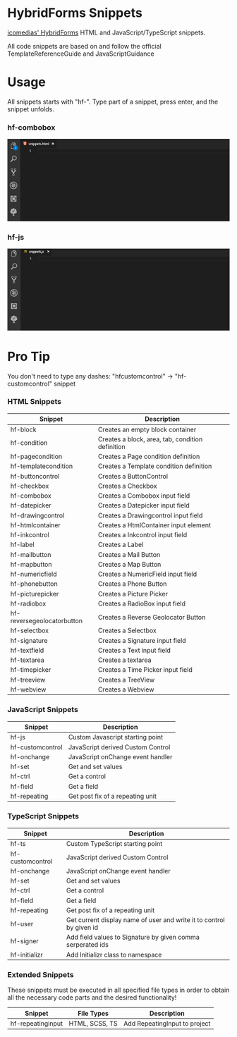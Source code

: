# HybridForms Snippets

[icomedias' HybridForms](https://www.icomedias.com/de/) HTML and JavaScript/TypeScript snippets.

All code snippets are based on and follow the official TemplateReferenceGuide and JavaScriptGuidance

# Usage

All snippets starts with "hf-". Type part of a snippet, press enter, and the snippet unfolds.

### hf-combobox

![hf-combobox](images/hf-combobox.gif)

### hf-js

![hf-js](images/hf-js.gif)

# Pro Tip

You don't need to type any dashes: "hfcustomcontrol" -> "hf-customcontrol" snippet

### HTML Snippets

Snippet  | Description
---------|-------------
hf-block | Creates an empty block container
hf-condition | Creates a block, area, tab, condition definition
hf-pagecondition | Creates a Page condition definition
hf-templatecondition | Creates a Template condition definition
hf-buttoncontrol | Creates a ButtonControl
hf-checkbox | Creates a Checkbox
hf-combobox | Creates a Combobox input field
hf-datepicker | Creates a Datepicker input field
hf-drawingcontrol | Creates a Drawingcontrol input field
hf-htmlcontainer | Creates a HtmlContainer input element
hf-inkcontrol | Creates a Inkcontrol input field
hf-label | Creates a Label
hf-mailbutton | Creates a Mail Button
hf-mapbutton | Creates a Map Button
hf-numericfield | Creates a NumericField input field
hf-phonebutton | Creates a Phone Button
hf-picturepicker | Creates a Picture Picker
hf-radiobox | Creates a RadioBox input field
hf-reversegeolocatorbutton | Creates a Reverse Geolocator Button
hf-selectbox | Creates a Selectbox
hf-signature | Creates a Signature input field
hf-textfield | Creates a Text input field
hf-textarea | Creates a textarea
hf-timepicker | Creates a Time Picker input field
hf-treeview | Creates a TreeView
hf-webview | Creates a Webview

### JavaScript Snippets

Snippet | Description
--------|-------------
hf-js | Custom Javascript starting point
hf-customcontrol | JavaScript derived Custom Control
hf-onchange | JavaScript onChange event handler
hf-set | Get and set values
hf-ctrl | Get a control
hf-field | Get a field
hf-repeating | Get post fix of a repeating unit

### TypeScript Snippets

Snippet | Description
--------|-------------
hf-ts | Custom TypeScript starting point
hf-customcontrol | JavaScript derived Custom Control
hf-onchange | JavaScript onChange event handler
hf-set | Get and set values
hf-ctrl | Get a control
hf-field | Get a field
hf-repeating | Get post fix of a repeating unit
hf-user | Get current display name of user and write it to control by given id
hf-signer | Add field values to Signature by given comma serperated ids
hf-initializr | Add Initializr class to namespace

### Extended Snippets

These snippets must be executed in all specified file types in order to obtain all the necessary code parts and the desired functionality!

Snippet | File Types | Description
--------|------------|-------------
hf-repeatinginput | HTML, SCSS, TS | Add RepeatingInput to project